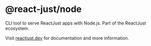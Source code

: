 # @react-just/node

CLI tool to serve ReactJust apps with Node.js. Part of the ReactJust ecosystem.

Visit [reactjust.dev](https://reactjust.dev) for documentation and more information. 